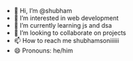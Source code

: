 - 👋 Hi, I’m @shubham
- 👀 I’m interested in web development
- 🌱 I’m currently learning js and dsa
- 💞️ I’m looking to collaborate on projects
- 📫 How to reach me shubhamsoniiiiii
- 😄 Pronouns: he/him

<!---
shubham64777/shubham64777 is a ✨ special ✨ repository because its `README.md` (this file) appears on your GitHub profile.
You can click the Preview link to take a look at your changes.
--->
